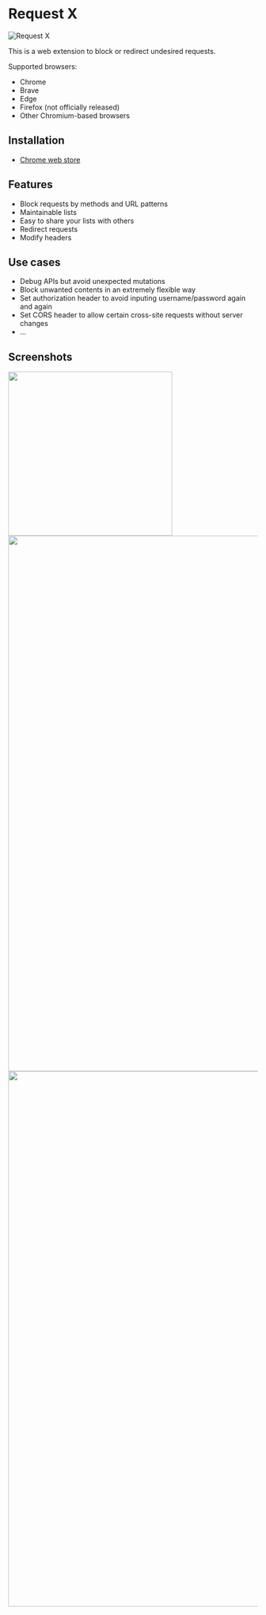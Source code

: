 # Request X

![Request X](https://user-images.githubusercontent.com/3139113/47605468-5e024c00-da39-11e8-9762-2ba6c4a4f7cc.png)

This is a web extension to block or redirect undesired requests.

Supported browsers:

- Chrome
- Brave
- Edge
- Firefox (not officially released)
- Other Chromium-based browsers

## Installation

- [Chrome web store](https://chrome.google.com/webstore/detail/request-x/cblonkdlnemhdeefhmaoiijjaedcphbf)

## Features

- Block requests by methods and URL patterns
- Maintainable lists
- Easy to share your lists with others
- Redirect requests
- Modify headers

## Use cases

- Debug APIs but avoid unexpected mutations
- Block unwanted contents in an extremely flexible way
- Set authorization header to avoid inputing username/password again and again
- Set CORS header to allow certain cross-site requests without server changes
- ...

## Screenshots

<img width="331" src="https://user-images.githubusercontent.com/3139113/86558920-4066e300-bf8d-11ea-84d1-29140bdcbeca.png">

<img width="1080" src="https://user-images.githubusercontent.com/3139113/147557528-b503fc54-6099-4af5-9f3b-e95752e3524c.png">

<img width="1080" src="https://user-images.githubusercontent.com/3139113/147549923-44a2194d-1fd3-4384-94fb-6e2eb0e0add0.png">
